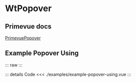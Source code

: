 <script setup>
import ExamplePopoverUsing from './examples/example-popover-using.vue';
</script>

# WtPopover

## Primevue docs

[PrimevuePopover](https://primevue.org/popover/)

## Example Popover Using

::: raw
<ExamplePopoverUsing />
:::

::: details Code
<<< ./examples/example-popover-using.vue
:::
